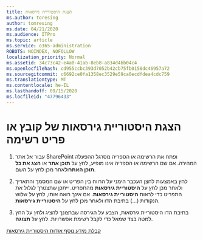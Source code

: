 ```yaml
---
title: הצגת היסטוריית גירסאות
ms.author: toresing
author: tomresing
ms.date: 04/21/2020
ms.audience: ITPro
ms.topic: article
ms.service: o365-administration
ROBOTS: NOINDEX, NOFOLLOW
localization_priority: Normal
ms.assetid: 34c73c42-e4a0-41ab-8eb8-a834d4bb04c4
ms.openlocfilehash: cd955ccbc393d7052b42cb75fb0158dc46957a72
ms.sourcegitcommit: c6692ce0fa1358ec3529e59ca0ecdfdea4cdc759
ms.translationtype: MT
ms.contentlocale: he-IL
ms.lasthandoff: 09/15/2020
ms.locfileid: "47796433"
---
```

# <a name="view-version-history-of-a-file-or-list-item"></a>הצגת היסטוריית גירסאות של קובץ או פריט רשימה

1. עבור אל אתר SharePoint ופתח את הרשימה או הספריה מסרגל ההפעלה המהירה. אם שם הרשימה או הספריה אינו מופיע, לחץ על **תוכן אתר** או **הצג את כל תוכן האתר**ולאחר מכן לחץ על השם.
    
2. לחץ באמצעות לחצן העכבר הימני על הרווח בין הפריט או שם המסמך והתאריך ולאחר מכן לחץ על **היסטוריית גירסאות** מהתפריט. ייתכן שתצטרך לגלול את התפריט כדי לראות **היסטוריית גירסאות**. אם אינך רואה אותו, לחץ על שלוש הנקודות (...) בתיבת הדו ולאחר מכן לחץ על **היסטוריית גירסאות**.
    
3. בתיבת הדו היסטוריית גירסאות, הצבע על הגירסה שברצונך להציג ולחץ על החץ למטה בצד שמאל כדי לקבל רשימת אפשרויות. לחץ על **תצוגה**.
    
[קבלת מידע נוסף אודות היסטוריית גירסאות](https://go.microsoft.com/fwlink/?linkid=875709)
  

